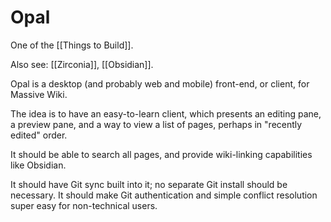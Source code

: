 # Opal

One of the [[Things to Build]].

Also see: [[Zirconia]], [[Obsidian]].

Opal is a desktop (and probably web and mobile) front-end, or client, for Massive Wiki.

The idea is to have an easy-to-learn client, which presents an editing pane, a preview pane, and a way to view a list of pages, perhaps in "recently edited" order.

It should be able to search all pages, and provide wiki-linking capabilities like Obsidian.

It should have Git sync built into it; no separate Git install should be necessary.  It should make Git authentication and simple conflict resolution super easy for non-technical users.